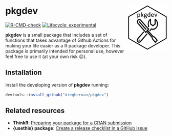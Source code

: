 
<!-- README.md is generated from README.Rmd. Please edit that file -->

# pkgdev <img src="man/figures/logo.png" align="right" width="120"/>

<!-- badges: start -->

[![R-CMD-check](https://github.com/dieghernan/pkgdev/actions/workflows/check-full.yaml/badge.svg)](https://github.com/dieghernan/pkgdev/actions/workflows/check-full.yaml)
[![Lifecycle:
experimental](https://img.shields.io/badge/lifecycle-experimental-orange.svg)](https://lifecycle.r-lib.org/articles/stages.html#experimental)
<!-- badges: end -->

**pkgdev** is a small package that includes a set of functions that
takes advantage of Github Actions for making your life easier as a R
package developer. This package is primarily intended for personal use,
however feel free to use it (at your own risk :wink:).

## Installation

Install the developing version of **pkgdev** running:

``` r
devtools::install_github("dieghernan/pkgdev")
```

## Related resources

  - **ThinkR**: [Preparing your package for a CRAN
    submission](https://github.com/ThinkR-open/prepare-for-cran)
  - **{usethis} package**: [Create a release checklist in a GitHub
    issue](https://usethis.r-lib.org/reference/use_release_issue.html)
